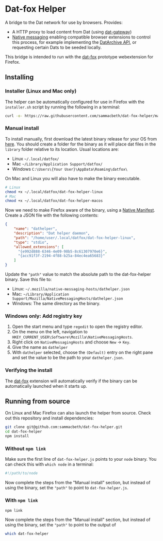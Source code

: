 # Dat-fox Helper

A bridge to the Dat network for use by browsers. Provides:

 * A HTTP proxy to load content from Dat (using [dat-gateway](https://github.com/sammacbeth/dat-gateway))
 * [Native messaging](https://developer.mozilla.org/en-US/Add-ons/WebExtensions/Native_messaging) enabling compatible browser extensions to control this process,
 for example implementing the [DatArchive API](https://beakerbrowser.com/docs/apis/dat.html), or requesting certain Dats to be seeded
 locally.

This bridge is intended to run with the [dat-fox](https://github.com/sammacbeth/dat-fox)
prototype webextension for Firefox.


## Installing

### Installer (Linux and Mac only)

The helper can be automatically configured for use in Firefox with the `installer.sh` script by running the following in a terminal:

```bash
curl -o- https://raw.githubusercontent.com/sammacbeth/dat-fox-helper/master/installer.sh | bash
```

### Manual install

To install manually, first download the latest binary release for your OS from [here](https://github.com/sammacbeth/dat-fox-helper/releases). You should create a folder for the binary as it will place dat files in the `library` folder relative to its location. Usual locations are:
 * Linux `~/.local/datfox/`
 * Mac `~/Library/Application Support/datfox/`
 * Windows `C:\Users\{Your User}\AppData\Roaming\datfox\`

On Mac and Linux you will also have to make the binary executable.
```bash
# Linux
chmod +x ~/.local/datfox/dat-fox-helper-linux
# Mac
chmod +x ~/.local/datfox/dat-fox-helper-macos
```

Now we need to make Firefox aware of the binary, using a [Native Manifest](https://developer.mozilla.org/en-US/Add-ons/WebExtensions/Native_manifests#Native_messaging_manifests). Create a JSON file with the following contents:
```json
{
    "name": "dathelper",
    "description": "Dat helper daemon",
    "path": "/home/user/.local/datfox/dat-fox-helper-linux",
    "type": "stdio",
    "allowed_extensions": [
      "{e992d888-6346-4e09-98b5-8c61307970e6}",
      "{acc91f3f-2194-4f88-b25a-84ec4ea65683}"
    ]
}
```

Update the `"path"` value to match the absolute path to the dat-fox-helper binary. Save this file to:
 * Linux: `~/.mozilla/native-messaging-hosts/dathelper.json`
 * Mac: `~/Library/Application Support/Mozilla/NativeMessagingHosts/dathelper.json`
 * Windows: The same directory as the binary.
 
### Windows only: Add registry key

 1. Open the start menu and type `regedit` to open the registry editor.
 2. On the menu on the left, navigation to `HKEY_CURRENT_USER\Software\Mozilla\NativeMessagingHosts`.
 3. Right click on `NativeMessagingHosts` and choose `New` -> `Key`.
 4. Give the name as `dathelper`
 5. With `dathelper` selected, choose the `(Default)` entry on the right pane and set the value to be the path to your `dathelper.json`.
 
### Verifying the install

The [dat-fox](https://github.com/sammacbeth/dat-fox) extension will automatically verify if the binary can be automatically launched when it starts up.

## Running from source

On Linux and Mac Firefox can also launch the helper from source. Check out this repository and install dependencies:
```bash
git clone git@github.com:sammacbeth/dat-fox-helper.git
cd dat-fox-helper
npm install
```

### Without `npm link`

Make sure the first line of `dat-fox-helper.js` points to your `node` binary. You can check this with `which node` in a terminal:
```sh
#!/path/to/node
```

Now complete the steps from the "Manual install" section, but instead of using the binary, set the `"path"` to point to `dat-fox-helper.js`.

### With `npm link`

```sh
npm link
```

Now complete the steps from the "Manual install" section, but instead of using the binary, set the `"path"` to point to the output of

```sh
which dat-fox-helper
```
